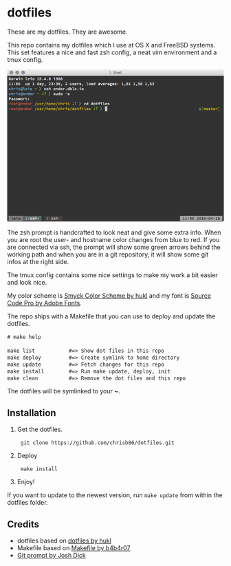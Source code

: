 # dotfiles

These are my dotfiles. They are awesome.

This repo contains my dotfiles which I use at OS X and FreeBSD systems. This set features a nice and fast zsh config, a neat vim environment and a tmux config.

![Image](https://raw.githubusercontent.com/chrisb86/dotfiles/master/screenshot.png)

The zsh prompt is handcrafted to look neat and give some extra info. When you are root the user- and hostname color changes from blue to red. If you are connected via ssh, the prompt will show some green arrows behind the working path and when you are in a git repository, it will show some git infos at the right side.

The tmux config contains some nice settings to make my work a bit easier and look nice.

My color scheme is [Smyck Color Scheme by hukl](https://github.com/hukl/Smyck-Color-Scheme) and my font is [Source Code Pro by Adobe Fonts](https://github.com/adobe-fonts/source-code-pro).

The repo ships with a Makefile that you can use to deploy and update the dotfiles.

	# make help

	make list           #=> Show dot files in this repo
	make deploy         #=> Create symlink to home directory
	make update         #=> Fetch changes for this repo
	make install        #=> Run make update, deploy, init
	make clean          #=> Remove the dot files and this repo

The dotfiles will be symlinked to your **~**.

## Installation 

1. Get the dotfiles.

		git clone https://github.com/chrisb86/dotfiles.git

2. Deploy
		
		make install

3. Enjoy!

If you want to update to the newest version, run ``make update`` from within the dotfiles folder.


## Credits

- dotfiles based on [dotfiles by hukl](https://github.com/hukl/dotfiles)
- Makefile based on [Makefile by b4b4r07](https://github.com/b4b4r07/dotfiles/blob/master/Makefile)
- [Git prompt by Josh Dick](https://gist.github.com/joshdick/4415470)